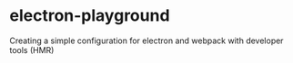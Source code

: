 # electron-playground
Creating a simple configuration for electron and webpack with developer tools (HMR)
